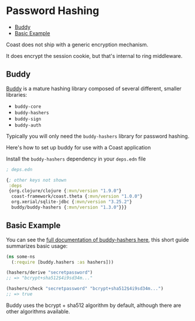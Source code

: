 # Password Hashing

* [Buddy](#user-content-buddy)
* [Basic Example](#user-content-basic-example)

Coast does not ship with a generic encryption mechanism.

It does encrypt the session cookie, but that's internal to ring middleware.

## Buddy

[Buddy](https://github.com/funcool/buddy) is a mature hashing library composed of several different, smaller libraries:

- `buddy-core`
- `buddy-hashers`
- `buddy-sign`
- `buddy-auth`

Typically you will only need the `buddy-hashers` library for password hashing.

Here's how to set up buddy for use with a Coast application

Install the `buddy-hashers` dependency in your `deps.edn` file

```clojure
; deps.edn

{; other keys not shown
 :deps
 {org.clojure/clojure {:mvn/version "1.9.0"}
  coast-framework/coast.theta {:mvn/version "1.0.0"}
  org.xerial/sqlite-jdbc {:mvn/version "3.25.2"}
  buddy/buddy-hashers {:mvn/version "1.3.0"}}}
```

## Basic Example

You can see the [full documentation of buddy-hashers here](https://funcool.github.io/buddy-hashers/latest/), this short guide summarizes basic usage:

```clojure
(ns some-ns
  (:require [buddy.hashers :as hashers]))

(hashers/derive "secretpassword")
;; => "bcrypt+sha512$4i9sd34m..."

(hashers/check "secretpassword" "bcrypt+sha512$4i9sd34m...")
;; => true
```

Buddy uses the bcrypt + sha512 algorithm by default, although there are other algorithms available.
